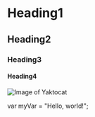 # Heading1
## Heading2
### Heading3
#### Heading4



![Image of Yaktocat](https://octodex.github.com/images/yaktocat.png)

var myVar = "Hello, world!";
